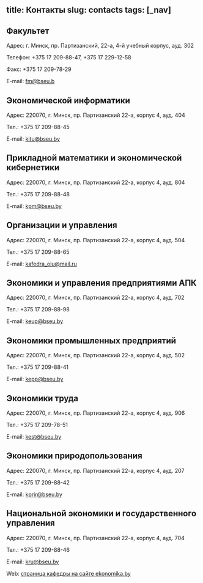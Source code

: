 title: Контакты
slug: contacts
tags: [_nav]
---

Факультет
---------

Адрес: г. Минск, пр. Партизанский, 22-а, 4-й учебный корпус, ауд. 302

Телефон: +375 17 209-88-47, +375 17 229-12-58

Факс: +375 17 209-78-29

E-mail: <fm@bseu.b>

Экономической информатики
-------------------------

Адрес: 220070, г. Минск, пр. Партизанский 22-а, корпус 4, ауд. 404

Тел.: +375 17 209-88-45

E-mail: <kitu@bseu.by>

Прикладной математики и экономической кибернетики
-------------------------------------------------

Адрес: 220070, г. Минск, пр. Партизанский 22-а, корпус 4, ауд. 804

Тел.: +375 17 209-88-48

E-mail: <kpm@bseu.by>

Организации и управления
------------------------

Адрес: 220070, г. Минск, пр. Партизанский 22-а, корпус 4, ауд. 504

Тел.: +375 17 209-88-65

E-mail: <kafedra_oiu@mail.ru>

Экономики и управления предприятиями АПК
----------------------------------------

Адрес: 220070, г. Минск, пр. Партизанский 22-а, корпус 4, ауд. 702

Тел.: +375 17 209-88-98

E-mail: <keup@bseu.by>

Экономики промышленных предприятий
----------------------------------

Адрес: 220070, г. Минск, пр. Партизанский 22-а, корпус 4, ауд. 502

Тел.: +375 17 209-88-41

E-mail: <kepp@bseu.by>

Экономики труда
---------------

Адрес: 220070, г. Минск, пр. Партизанский 22-а, корпус 4, ауд. 906

Тел.: +375 17 209-78-51

E-mail: <kest@bseu.by>

Экономики природопользования
----------------------------

Адрес: 220070, г. Минск, пр. Партизанский 22-а, корпус 4, ауд. 207

Тел.: +375 17 209-88-42

E-mail: <kprir@bseu.by>

Национальной экономики и государственного управления
----------------------------------------------------

Адрес: 220070, г. Минск, пр. Партизанский 22-а, корпус 4, ауд. 704

Тел.: +375 17 209-88-46

E-mail: <kru@bseu.by>

Web: [страница кафедры на сайте ekonomika.by](http://ekonomika.by/kafedra)